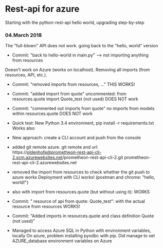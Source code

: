 # Rest-api for azure

Starting with the python-rest-api hello world, upgrading step-by-step

### 04.March 2018

The "full-blown" API does not work. going back to the "hello, world" version

- Commit: "back to hello-world in main.py" --> not importing anything from resources

Doesn't work on Azure (works on localhost). Removing all imports (from resources,
API, etc.).

- Commit: "removed imports from resources, ..."
THIS WORKS!

- Commit: "added import from quote"
uncommented: from resources.quote import Quote_test (not used)
DOES NOT work

- Commit: "commented out imports from quote"
no imports from models within resources.quote
DOES NOT work

- Quick test:
New Python 3.4 environment, pip install -r requirements.txt
Works also

- New approach: create a CLI account and push from the console



- added git remote azure. git remote and url:
https://oldenhofe@prometheon-rest-api-cli-2.scm.azurewebsites.net/prometheon-rest-api-cli-2.git
prometheon-rest-api-cli-2.azurewebsites.net

- removed the import from resources to check whether the git push to azure works
Deployment with CLI works! (postman and chrome: "hello, world!")

- also with import from resources.quote (but without using it):
WORKS

- Commit: " resource of api from quote: Quote_test": with the actual resource from resources
WORKS!

- Commit: "Added imports in resources.quote and class definition Quote (not used)"

- Managed to access Azure SQL in Python with environment variables, locally
On azure, problem installing pyodbc with pip. Did manage to set AZURE_database environment variables
 on Azure

 

